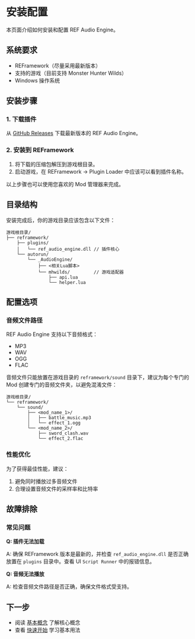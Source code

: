 # 安装配置

本页面介绍如何安装和配置 REF Audio Engine。

## 系统要求

- REFramework（尽量采用最新版本）
- 支持的游戏（目前支持 Monster Hunter Wilds）
- Windows 操作系统

## 安装步骤

### 1. 下载插件

从 [GitHub Releases](https://github.com/paean-of-guidance/ref-audio-engine/releases) 下载最新版本的 REF Audio Engine。

### 2. 安装到 REFramework

1. 将下载的压缩包解压到游戏根目录。
2. 启动游戏，在 REFramework -> Plugin Loader 中应该可以看到插件名称。

以上步骤也可以使用您喜欢的 Mod 管理器来完成。

## 目录结构

安装完成后，你的游戏目录应该包含以下文件：

```
游戏根目录/
├── reframework/
    ├── plugins/
    │   └── ref_audio_engine.dll // 插件核心
    └── autorun/
        └── _AudioEngine/
            ├── <相关Lua脚本>
            └── mhwilds/         // 游戏适配器
                ├── api.lua
                └── helper.lua
```

## 配置选项

### 音频文件路径

REF Audio Engine 支持以下音频格式：
- MP3
- WAV
- OGG
- FLAC

音频文件只能放置在游戏目录的 `reframework/sound` 目录下，建议为每个专门的 Mod 创建专门的音频文件夹，以避免混淆文件：

```
游戏根目录/
└── reframework/
    └── sound/
        ├── <mod_name_1>/
        │   ├── battle_music.mp3
        │   └── effect_1.ogg
        └── <mod_name_2>/
            ├── sword_clash.wav
            └── effect_2.flac
```

### 性能优化

为了获得最佳性能，建议：

1. 避免同时播放过多音频文件
2. 合理设置音频文件的采样率和比特率

## 故障排除

### 常见问题

**Q: 插件无法加载**

A: 确保 REFramework 版本是最新的，并检查 `ref_audio_engine.dll` 是否正确放置在 `plugins` 目录中。查看 UI `Script Runner` 中的报错信息。

**Q: 音频无法播放**

A: 检查音频文件路径是否正确，确保文件格式受支持。

## 下一步

- 阅读 [基本概念](./concepts) 了解核心概念
- 查看 [快速开始](./getting-started) 学习基本用法